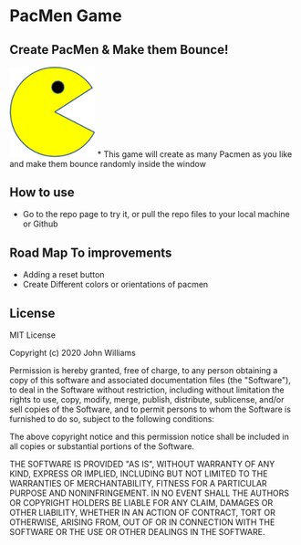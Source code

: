 # PacMen Game

## Create PacMen & Make them Bounce!
<img src = 'PacMan1.png' width='150'>
  * This game will create as many Pacmen as you like and make them bounce randomly inside the window

## How to use
  * Go to the repo page to try it, or pull the repo files to your local machine or Github

## Road Map To improvements
  * Adding a reset button
  * Create Different colors or orientations of pacmen
  
## License

MIT License

Copyright (c) 2020 John Williams

Permission is hereby granted, free of charge, to any person obtaining a copy
of this software and associated documentation files (the "Software"), to deal
in the Software without restriction, including without limitation the rights
to use, copy, modify, merge, publish, distribute, sublicense, and/or sell
copies of the Software, and to permit persons to whom the Software is
furnished to do so, subject to the following conditions:

The above copyright notice and this permission notice shall be included in all
copies or substantial portions of the Software.

THE SOFTWARE IS PROVIDED "AS IS", WITHOUT WARRANTY OF ANY KIND, EXPRESS OR
IMPLIED, INCLUDING BUT NOT LIMITED TO THE WARRANTIES OF MERCHANTABILITY,
FITNESS FOR A PARTICULAR PURPOSE AND NONINFRINGEMENT. IN NO EVENT SHALL THE
AUTHORS OR COPYRIGHT HOLDERS BE LIABLE FOR ANY CLAIM, DAMAGES OR OTHER
LIABILITY, WHETHER IN AN ACTION OF CONTRACT, TORT OR OTHERWISE, ARISING FROM,
OUT OF OR IN CONNECTION WITH THE SOFTWARE OR THE USE OR OTHER DEALINGS IN THE
SOFTWARE.
